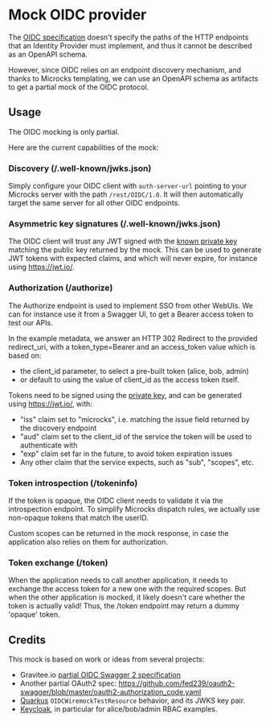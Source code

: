 # Mock OIDC provider

The [OIDC specification](https://openid.net/developers/specs/) doesn't specify the paths of the HTTP endpoints that an Identity Provider must implement, and thus it cannot be described as an OpenAPI schema.

However, since OIDC relies on an endpoint discovery mechanism, and thanks to Microcks templating, we can use an OpenAPI schema as artifacts to get a partial mock of the OIDC protocol.

## Usage

The OIDC mocking is only partial.

Here are the current capabilities of the mock:

### Discovery (/.well-known/jwks.json)

Simply configure your OIDC client with `auth-server-url` pointing to your Microcks server with the path `/rest/OIDC/1.0`.
It will then automatically target the same server for all other OIDC endpoints.

### Asymmetric key signatures (/.well-known/jwks.json)

The OIDC client will trust any JWT signed with the [known private key](./privateKey.pem) matching the public key returned by the mock.
This can be used to generate JWT tokens with expected claims, and which will never expire, for instance using https://jwt.io/.

### Authorization (/authorize)

The Authorize endpoint is used to implement SSO from other WebUIs.
We can for instance use it from a Swagger UI, to get a Bearer access token to test our APIs.

In the example metadata, we answer an HTTP 302 Redirect to the provided redirect_uri, with a token_type=Bearer and an access_token value which is based on:

* the client_id parameter, to select a pre-built token (alice, bob, admin)
* or default to using the value of client_id as the access token itself.

Tokens need to be signed using the [private key](./privateKey.jwk), and can be generated using https://jwt.io/, with:

* "iss" claim set to "microcks", i.e. matching the issue field returned by the discovery endpoint
* "aud" claim set to the client_id of the service the token will be used to authenticate with
* "exp" claim set far in the future, to avoid token expiration issues
* Any other claim that the service expects, such as "sub", "scopes", etc.

### Token introspection (/tokeninfo)

If the token is opaque, the OIDC client needs to validate it via the introspection endpoint.
To simplify Microcks dispatch rules, we actually use non-opaque tokens that match the userID.

Custom scopes can be returned in the mock response, in case the application also relies on them for authorization.

### Token exchange (/token)

When the application needs to call another application, it needs to exchange the access token for a new one with the required scopes.
But when the other application is mocked, it likely doesn't care whether the token is actually valid!
Thus, the /token endpoint may return a dummy 'opaque' token.

## Credits

This mock is based on work or ideas from several projects:

* Gravitee.io [partial OIDC Swagger 2 specification](https://github.com/gravitee-io/gravitee-docs/blob/3836cb37ad3c4794cbe6df78cab4960321128961/am/2.x/oidc/swagger.yml)
* Another partial OAuth2 spec: https://github.com/fed239/oauth2-swagger/blob/master/oauth2-authorization_code.yaml
* [Quarkus](https://github.com/quarkusio/quarkus) `OIDCWiremockTestResource` behavior, and its JWKS key pair.
* [Keycloak](https://www.keycloak.org/), in particular for alice/bob/admin RBAC examples.





